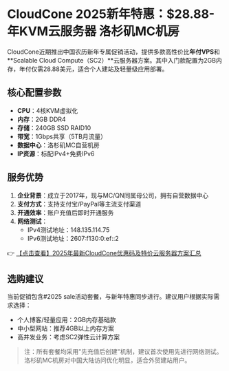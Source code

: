 # CloudCone 2025新年特惠：$28.88-年KVM云服务器 洛杉矶MC机房

CloudCone近期推出中国农历新年专属促销活动，提供多款高性价比**年付VPS**和**Scalable Cloud Compute（SC2）**云服务器方案。其中入门款配置为2GB内存，年付仅需28.88美元，适合个人建站及轻量级应用部署。

## 核心配置参数
- **CPU**：4核KVM虚拟化
- **内存**：2GB DDR4
- **存储**：240GB SSD RAID10
- **带宽**：1Gbps共享（5TB月流量）
- **数据中心**：洛杉矶MC自营机房
- **IP资源**：标配IPv4+免费IPv6

## 服务优势
1. **企业背景**：成立于2017年，现与MC/QN同属母公司，拥有自营数据中心
2. **支付方式**：支持支付宝/PayPal等主流支付渠道
3. **开通效率**：账户充值后即时开通服务
4. **网络测试**：
   - IPv4测试地址：148.135.114.75
   - IPv6测试地址：2607:f130:0:ef::2

👉 [【点击查看】2025年最新CloudCone优惠码及特价云服务器方案汇总](https://bit.ly/Cloudcone)

## 选购建议
当前促销包含#2025 sale活动套餐，与新年特惠同步进行。建议用户根据实际需求选择：
- 个人博客/轻量应用：2GB内存基础款
- 中小型网站：推荐4GB以上内存方案
- 高并发业务：考虑SC2弹性云计算方案

> 注：所有套餐均采用"先充值后创建"机制，建议首次使用先进行网络测试。洛杉矶MC机房对中国大陆访问优化明显，适合外贸建站用户。